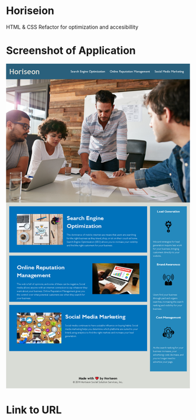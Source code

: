 # Horiseion
 HTML &amp; CSS Refactor for optimization and accesibillity

# Screenshot of Application
![Screenshot](/Develop/assets/images/Horiseon-screen-shot.png)

# Link to URL